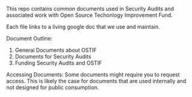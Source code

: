This repo contains common documents used in Security Audits and associated work with Open Source Techonlogy Improvement Fund. 

Each file links to a living google doc that we use and maintain. 

Document Outline: 
1. General Documents about OSTIF
2. Documents for Security Audits 
3. Funding Security Audits and OSTIF



Accessing Documents: Some documents might require you to request access. This is likely the case for documents that are used internally and not designed for public consumption. 
